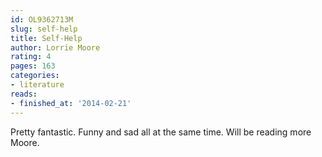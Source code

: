 ```yaml
---
id: OL9362713M
slug: self-help
title: Self-Help
author: Lorrie Moore
rating: 4
pages: 163
categories:
- literature
reads:
- finished_at: '2014-02-21'
---
```

Pretty fantastic. Funny and sad all at the same time. Will be reading more Moore.
